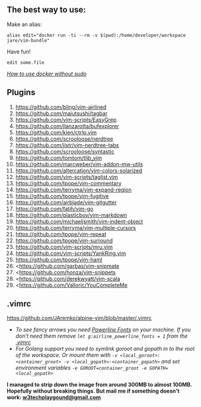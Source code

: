 **The best way to use:**  
--------------------

Make an alias:  

```
alias edit="docker run -ti --rm -v $(pwd):/home/developer/workspace jare/vim-bundle"
```

Have fun!  

```
edit some.file
```

*[How to use docker without sudo](http://askubuntu.com/questions/477551/how-can-i-use-docker-without-sudo)*

**Plugins**  
------------
1. <https://github.com/bling/vim-airlined>   
2. <https://github.com/majutsushi/tagbar>   
3. <https://github.com/vim-scripts/EasyGrep>   
4. <https://github.com/jlanzarotta/bufexplorer>   
5. <https://github.com/kien/ctrlp.vim>   
6. <https://github.com/scrooloose/nerdtree>    
7. <https://github.com/jistr/vim-nerdtree-tabs>   
8. <https://github.com/scrooloose/syntastic>   
9. <https://github.com/tomtom/tlib_vim>   
10. <https://github.com/marcweber/vim-addon-mw-utils>   
11. <https://github.com/altercation/vim-colors-solarized>   
12. <https://github.com/vim-scripts/taglist.vim>   
13. <https://github.com/tpope/vim-commentary>   
14. <https://github.com/terryma/vim-expand-region>   
15. <https://github.com/tpope/vim-fugitive>   
16. <https://github.com/airblade/vim-gitgutter>   
17. <https://github.com/fatih/vim-go>   
18. <https://github.com/plasticboy/vim-markdown>   
19. <https://github.com/michaeljsmith/vim-indent-object>   
20. <https://github.com/terryma/vim-multiple-cursors>   
21. <https://github.com/tpope/vim-repeat>   
22. <https://github.com/tpope/vim-surround>   
23. <https://github.com/vim-scripts/mru.vim>   
24. <https://github.com/vim-scripts/YankRing.vim>   
25. <https://github.com/tpope/vim-haml>   
26. <https://github.com/garbas/vim-snipmate   
27. <https://github.com/honza/vim-snippets   
28. <https://github.com/derekwyatt/vim-scala   
29. <https://github.com/Valloric/YouCompleteMe  

**.vimrc**  
------------------------------------------------------------------------
<https://github.com/JAremko/alpine-vim/blob/master/.vimrc>    

* *To see fancy arrows you need [Powerline Fonts](http://askubuntu.com/questions/283908/how-can-i-install-and-use-powerline-plugin) on your machine. If you don't need them remove `let g:airline_powerline_fonts = 1` from the [.vimrc](https://github.com/JAremko/alpine-vim/blob/master/.vimrc)* 
* *For Golang support you need to symlink goroot and gopath in to the root of the workspace. Or mount them with `-v <local_goroot>:<container_groot> -v <local_gopath>:<container_gopath>` and set environment variables `-e GOROOT=container_groot -e GOPATH=<local_gopath>`*

**I managed to strip down the image from around 300MB to almost 100MB. Hopefully without breaking things. But mail me if something doesn't work:  <w3techplaygound@gmail.com>**
